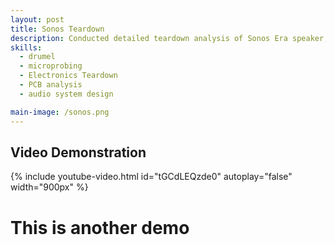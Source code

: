 ```yaml
---
layout: post
title: Sonos Teardown
description: Conducted detailed teardown analysis of Sonos Era speaker, documenting internal components, driver configuration, and PCB design. Created technical documentation with photos and assembly insights for engineering reference. 
skills: 
  - drumel
  - microprobing
  - Electronics Teardown
  - PCB analysis
  - audio system design

main-image: /sonos.png
---
```

## Video Demonstration
{% include youtube-video.html id="tGCdLEQzde0" autoplay="false" width="900px" %}
# This is another demo

